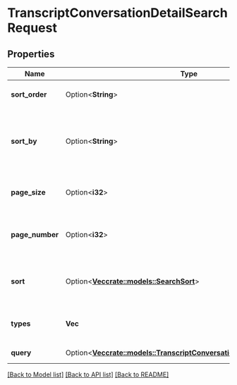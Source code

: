 # TranscriptConversationDetailSearchRequest

## Properties

Name | Type | Description | Notes
------------ | ------------- | ------------- | -------------
**sort_order** | Option<**String**> | The sort order for results | [optional]
**sort_by** | Option<**String**> | The field in the resource that you want to sort the results by | [optional]
**page_size** | Option<**i32**> | The number of results per page | [optional]
**page_number** | Option<**i32**> | The page of resources you want to retrieve | [optional]
**sort** | Option<[**Vec<crate::models::SearchSort>**](SearchSort.md)> | Multi-value sort order, list of multiple sort values | [optional]
**types** | **Vec<String>** | Resource domain type to search | 
**query** | Option<[**Vec<crate::models::TranscriptConversationDetailSearchCriteria>**](TranscriptConversationDetailSearchCriteria.md)> | The search criteria | [optional]

[[Back to Model list]](../README.md#documentation-for-models) [[Back to API list]](../README.md#documentation-for-api-endpoints) [[Back to README]](../README.md)


